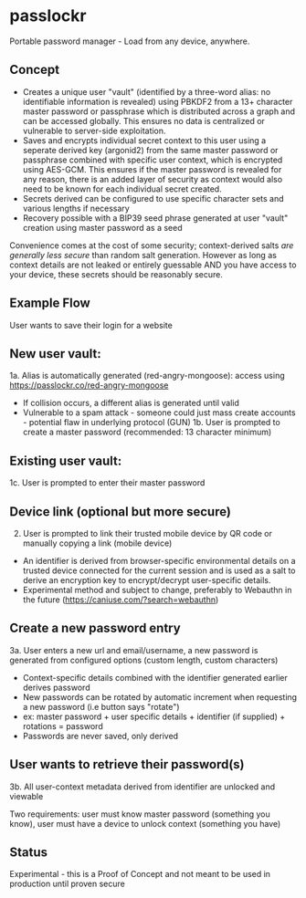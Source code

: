 # passlockr
Portable password manager - Load from any device, anywhere. 

## Concept
- Creates a unique user "vault" (identified by a three-word alias: no identifiable information is revealed) using PBKDF2 from a 13+ character master password or passphrase which is distributed across a graph and can be accessed globally. This ensures no data is centralized or vulnerable to server-side exploitation.
- Saves and encrypts individual secret context to this user using a seperate derived key (argonid2) from the same master password or passphrase combined with specific user context, which is encrypted using AES-GCM. This ensures if the master password is revealed for any reason, there is an added layer of security as context would also need to be known for each individual secret created.
- Secrets derived can be configured to use specific character sets and various lengths if necessary 
- Recovery possible with a BIP39 seed phrase generated at user "vault" creation using master password as a seed

Convenience comes at the cost of some security; context-derived salts _are generally less secure_ than random salt generation. However as long as context details are not leaked or entirely guessable AND you have access to your device, these secrets should be reasonably secure.

## Example Flow
User wants to save their login for a website

New user vault:
--------------
1a. Alias is automatically generated (red-angry-mongoose): access using https://passlockr.co/red-angry-mongoose
- If collision occurs, a different alias is generated until valid
- Vulnerable to a spam attack - someone could just mass create accounts - potential flaw in underlying protocol (GUN) 
1b. User is prompted to create a master password (recommended: 13 character minimum)

Existing user vault:
--------------------
1c. User is prompted to enter their master password

Device link (optional but more secure)
-----------
2. User is prompted to link their trusted mobile device by QR code or manually copying a link (mobile device)
- An identifier is derived from browser-specific environmental details on a trusted device connected for the current session and is used as a salt to derive an encryption key to encrypt/decrypt user-specific details.
- Experimental method and subject to change, preferably to Webauthn in the future (https://caniuse.com/?search=webauthn)

Create a new password entry
--------------------------
3a. User enters a new url and email/username, a new password is generated from configured options (custom length, custom characters)
- Context-specific details combined with the identifier generated earlier derives password
- New passwords can be rotated by automatic increment when requesting a new password (i.e button says "rotate")
- ex: master password + user specific details + identifier (if supplied) + rotations = password
- Passwords are never saved, only derived

User wants to retrieve their password(s)
---------------------------------------
3b. All user-context metadata derived from identifier are unlocked and viewable

Two requirements: user must know master password (something you know), user must have a device to unlock context (something you have)

## Status
Experimental - this is a Proof of Concept and not meant to be used in production until proven secure
